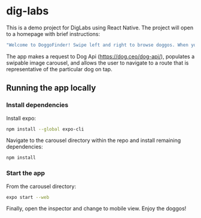 # dig-labs

This is a demo project for DigLabs using React Native. The project will open to a homepage with brief instructions:

```bash
"Welcome to DoggoFinder! Swipe left and right to browse doggos. When you find one that you love, tap to go to their own personal page!"
```

The app makes a request to Dog Api (https://dog.ceo/dog-api/), populates a swipable image carousel, and allows the user to navigate to a route that is representative of the particular dog on tap.

## Running the app locally

### Install dependencies

Install expo:

```bash
npm install --global expo-cli
```

Navigate to the carousel directory within the repo and install remaining dependencies:

```bash
npm install
```

### Start the app

From the carousel directory:

```bash
expo start --web
```

Finally, open the inspector and change to mobile view. Enjoy the doggos!
